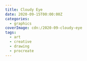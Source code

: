 ```yaml
---
title: Cloudy Eye
date: 2020-09-15T00:00:00Z
categories:
  - graphics
coverImage: cdn:/2020-09-cloudy-eye
tags:
  - art
  - creative
  - drawing
  - procreate
---
```

